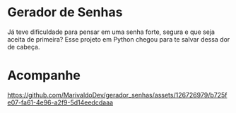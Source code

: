 # Gerador de Senhas
Já teve dificuldade para pensar em uma senha forte, segura e que seja aceita de primeira?
Esse projeto em Python chegou para te salvar dessa dor de cabeça.
 
# Acompanhe
https://github.com/MarivaldoDev/gerador_senhas/assets/126726979/b725fe07-fa61-4e96-a2f9-5d14eedcdaaa
